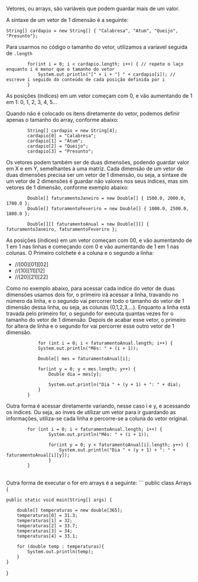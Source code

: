 Vetores, ou arrays, são variáveis que podem guardar mais de um valor.<br>

A sintaxe de um vetor de 1 dimensão é a seguinte:
```
String[] cardapio = new String[] { "Calabresa", "Atum", "Queijo", "Presunto"};
```
Para usarmos no código o tamanho do vetor, utilizamos a varíavel seguida de `.length`
```
        for(int i = 0; i < cardapio.length; i++) { // repete o laço enquanto i é menor que o tamanho do vetor
		    System.out.println("[" + i + "] " + cardapio[i]); // escreve i seguido do conteúdo de cada posição definida por i
		}
```
As posições (índices) em um vetor começam com 0, e vão aumentando de 1 em 1: 0, 1, 2, 3, 4, 5...

Quando não é colocado os itens diretamente do vetor, podemos definir apenas o tamanho do array, conforme abaixo:

```
        String[] cardapio = new String[4];
		cardapio[0] = "Calabresa";
		cardapio[1] = "Atum";
		cardapio[2] = "Queijo";
		cardapio[3] = "Presunto";
```

Os vetores podem também ser de duas dimensões, podendo guardar valor em X e em Y, semelhantes à uma matriz. Cada dimensão de um vetor de duas dimensões precisa ser um vetor de 1 dimensão, ou seja, a sintaxe de um vetor de 2 dimensões é guardar não valores nos seus índices, mas sim vetores de 1 dimensão, conforme exemplo abaixo:
```
        Double[] faturamentoJaneiro = new Double[] { 1500.0, 2000.0, 1700.0 };
		Double[] faturamentoFeveriro = new Double[] { 1000.0, 2500.0, 1800.0 };
		
		Double[][] faturamentoAnual = new Double[][] { faturamentoJaneiro, faturamentoFeveriro };
```
As posições (índices) em um vetor começam com 00, e vão aumentando de 1 em 1 nas linhas e começando com 0 e vão aumentando de 1 em 1 nas colunas.
O Primeiro colchete é a coluna e o segundo a linha:
- //[00][01][02]
- //[10][11][12]
- //[20][21][22]

Como no exemplo abaixo, para acessar cada indíce do vetor de duas dimensões usamos dois for, o primeiro irá acessar a linha, travando no número da linha, e o segundo vai percorrer todo o tamanho do vetor de 1 dimensão dessa linha, ou seja, as colunas (0,1,2,3,...). Enquanto a linha está travada pelo primeiro for, o segundo for executa quantas vezes for o tamanho do vetor de 1 dimensão. Depois de acabar esse vetor, o primeiro for altera de linha e o segundo for vai percorrer esse outro vetor de 1 dimensão.
```
            for (int i = 0; i < faturamentoAnual.length; i++) {
			System.out.println("Mês: " + (i + 1));
			
			Double[] mes = faturamentoAnual[i];
			
			for(int y = 0; y < mes.length; y++) {
				Double dia = mes[y];
				
				System.out.println("Dia " + (y + 1) + ": " + dia);
			}
		}
```
Outra forma é acessar diretamente variando, nesse caso i e y, e acessando os índices. Ou seja, ao ínves de utilizar um vetor para ir guardando as informações, utiliza-se cada linha e percorre-se a coluna do vetor original.
```
        for (int i = 0; i < faturamentoAnual.length; i++) {
			    System.out.println("Mês: " + (i + 1));
			
			    for(int y = 0; y < faturamentoAnual[i].length; y++) {
				    System.out.println("Dia " + (y + 1) + ": " + faturamentoAnual[i][y]);
			    }
		}
```
<br>
Outra forma de executar o for em arrays é a seguinte: 
```
public class Arrays {

	public static void main(String[] args) {
		
		double[] temperaturas = new double[365];
		temperaturas[0] = 31.3;
		temperaturas[1] = 32;
		temperaturas[2] = 33.7;
		temperaturas[3] = 34;
		temperaturas[4] = 33.1;

		for (double temp : temperaturas){
			System.out.println(temp);
		}
	}

}
```
